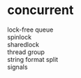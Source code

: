 # concurrent
lock-free queue<br>
spinlock<br>
sharedlock<br>
thread group<br>
string format split<br>
signals<br>